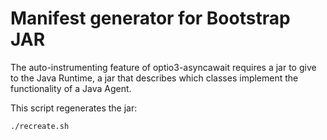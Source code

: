 Manifest generator for Bootstrap JAR
=======

The auto-instrumenting feature of optio3-asyncawait requires a jar to give to the Java Runtime, a jar that describes which classes implement the functionality of a Java Agent.

This script regenerates the jar:

```bash
./recreate.sh
```
